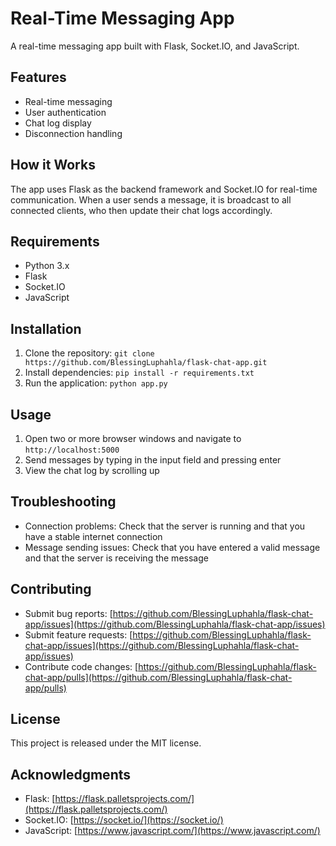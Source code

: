 # Real-Time Messaging App

A real-time messaging app built with Flask, Socket.IO, and JavaScript.

## Features

* Real-time messaging
* User authentication
* Chat log display
* Disconnection handling

## How it Works

The app uses Flask as the backend framework and Socket.IO for real-time communication. When a user sends a message, it is broadcast to all connected clients, who then update their chat logs accordingly.

## Requirements

* Python 3.x
* Flask
* Socket.IO
* JavaScript

## Installation

1. Clone the repository: `git clone https://github.com/BlessingLuphahla/flask-chat-app.git`
2. Install dependencies: `pip install -r requirements.txt`
3. Run the application: `python app.py`

## Usage

1. Open two or more browser windows and navigate to `http://localhost:5000`
2. Send messages by typing in the input field and pressing enter
3. View the chat log by scrolling up

## Troubleshooting

* Connection problems: Check that the server is running and that you have a stable internet connection
* Message sending issues: Check that you have entered a valid message and that the server is receiving the message

## Contributing

* Submit bug reports: [https://github.com/BlessingLuphahla/flask-chat-app/issues](https://github.com/BlessingLuphahla/flask-chat-app/issues)
* Submit feature requests: [https://github.com/BlessingLuphahla/flask-chat-app/issues](https://github.com/BlessingLuphahla/flask-chat-app/issues)
* Contribute code changes: [https://github.com/BlessingLuphahla/flask-chat-app/pulls](https://github.com/BlessingLuphahla/flask-chat-app/pulls)

## License

This project is released under the MIT license.

## Acknowledgments

* Flask: [https://flask.palletsprojects.com/](https://flask.palletsprojects.com/)
* Socket.IO: [https://socket.io/](https://socket.io/)
* JavaScript: [https://www.javascript.com/](https://www.javascript.com/)